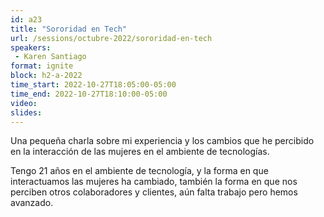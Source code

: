 ```yaml
---
id: a23
title: "Sororidad en Tech"
url: /sessions/octubre-2022/sororidad-en-tech
speakers:
 - Karen Santiago
format: ignite
block: h2-a-2022
time_start: 2022-10-27T18:05:00-05:00
time_end: 2022-10-27T18:10:00-05:00
video:
slides:
---
```


Una pequeña charla sobre mi experiencia y los cambios que he percibido en la interacción de las mujeres en el ambiente de tecnologías.

Tengo 21 años en el ambiente de tecnología, y la forma en que interactuamos las mujeres ha cambiado, también la forma en que nos perciben otros colaboradores y clientes, aún falta trabajo pero hemos avanzado.